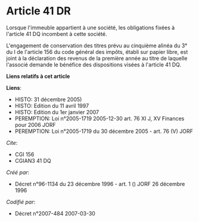 # Article 41 DR

Lorsque l'immeuble appartient à une société, les obligations fixées à l'article 41 DQ incombent à cette société.

L'engagement de conservation des titres prévu au cinquième alinéa du 3° du I de l'article 156 du code général des impôts,
établi sur papier libre, est joint à la déclaration des revenus de la première année au titre de laquelle l'associé demande
le bénéfice des dispositions visées à l'article 41 DQ.

**Liens relatifs à cet article**

**Liens**:

  - HISTO: 31 décembre 2005)
  - HISTO: Edition du 11 avril 1997
  - HISTO: Edition du 1er janvier 2007
  - PEREMPTION: Loi n°2005-1719 2005-12-30 art. 76 XI J, XV Finances pour 2006 JORF
  - PEREMPTION: Loi n°2005-1719 du 30 décembre 2005 - art. 76 (V) JORF

_Cite_:

  - CGI 156
  - CGIAN3 41 DQ

_Créé par_:

  - Décret n°96-1134 du 23 décembre 1996 - art. 1 () JORF 26 décembre 1996

_Codifié par_:

  - Décret n°2007-484 2007-03-30
